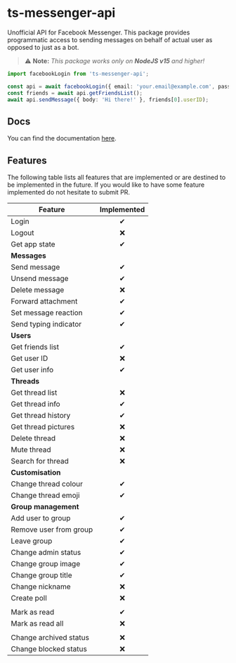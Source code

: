 # ts-messenger-api

Unofficial API for Facebook Messenger. This package provides programmatic access to sending messages on behalf of actual user as opposed to just as a bot.

> ⚠ **Note:** _This package works only on **NodeJS v15** and higher!_

```ts
import facebookLogin from 'ts-messenger-api';

const api = await facebookLogin({ email: 'your.email@example.com', password: 'your_messenger_password' }, {});
const friends = await api.getFriendsList();
await api.sendMessage({ body: 'Hi there!' }, friends[0].userID);
```

## Docs

You can find the documentation [here](https://makiprogrammer.github.io/ts-messenger-api/index.html).

## Features

The following table lists all features that are implemented or are destined to be implemented in the future. If you would like to have some feature implemented do not hesitate to submit PR.

| Feature                | Implemented |
| ---------------------- | :---------: |
| Login                  |      ✔      |
| Logout                 |     ❌      |
| Get app state          |      ✔      |
| **Messages**           |
| Send message           |      ✔      |
| Unsend message         |      ✔      |
| Delete message         |     ❌      |
| Forward attachment     |      ✔      |
| Set message reaction   |      ✔      |
| Send typing indicator  |      ✔      |
| **Users**              |
| Get friends list       |      ✔      |
| Get user ID            |     ❌      |
| Get user info          |      ✔      |
| **Threads**            |
| Get thread list        |     ❌      |
| Get thread info        |      ✔      |
| Get thread history     |      ✔      |
| Get thread pictures    |     ❌      |
| Delete thread          |     ❌      |
| Mute thread            |     ❌      |
| Search for thread      |     ❌      |
| **Customisation**      |
| Change thread colour   |      ✔      |
| Change thread emoji    |      ✔      |
| **Group management**   |
| Add user to group      |      ✔      |
| Remove user from group |      ✔      |
| Leave group            |      ✔      |
| Change admin status    |      ✔      |
| Change group image     |      ✔      |
| Change group title     |      ✔      |
| Change nickname        |     ❌      |
| Create poll            |     ❌      |
|                        |
| Mark as read           |      ✔      |
| Mark as read all       |     ❌      |
|                        |
| Change archived status |     ❌      |
| Change blocked status  |     ❌      |
